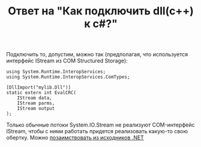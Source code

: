 ﻿---
title: "Ответ на \"Как подключить dll(c++) к с#?\""
se.owner.user_id: 240512
se.owner.display_name: "MSDN.WhiteKnight"
se.owner.link: "https://ru.stackoverflow.com/users/240512/msdn-whiteknight"
se.answer_id: 818490
se.question_id: 818413
se.post_type: answer
se.score: 3
se.is_accepted: True
---
<p>Подключить то, допустим,  можно так (предполагая, что используется интерфейс IStream из COM Structured Storage):</p>

<pre><code>using System.Runtime.InteropServices;
using System.Runtime.InteropServices.ComTypes;

[DllImport("mylib.Dll")]
static extern int EvalCRC(
    IStream data, 
    IStream parms, 
    IStream output
);
</code></pre>

<p>Только обычные потоки System.IO.Stream не реализуют COM-интерфейс IStream, чтобы с ними работать придется реализовать какую-то свою обертку. Можно <a href="https://referencesource.microsoft.com/#System.Windows.Forms/winforms/Managed/System/WinForms/UnsafeNativeMethods.cs,d4850b457dacb414" rel="nofollow noreferrer">позаимствовать из исходников .NET</a></p>
